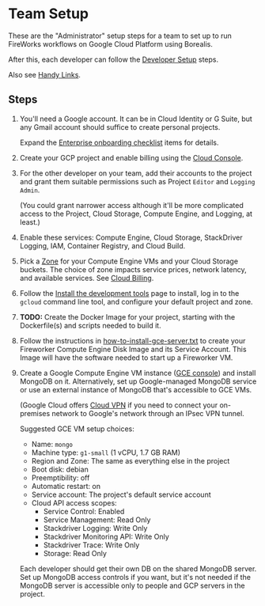 # Team Setup

These are the "Administrator" setup steps for a team to set up to run
FireWorks workflows on Google Cloud Platform using Borealis.

After this, each developer can follow the [Developer Setup](developer-setup.md) steps.

Also see [Handy Links](handy-links.md).


## Steps

1. You'll need a Google account. It can be in Cloud Identity or G Suite, but
any Gmail account should suffice to create personal projects.

   Expand the
   [Enterprise onboarding checklist](https://cloud.google.com/docs/enterprise/onboarding-checklist)
   items for details.

1. Create your GCP project and enable billing using the
[Cloud Console](https://console.cloud.google.com/home/dashboard).

1. For the other developer on your team, add their accounts to the project and
grant them suitable permissions such as Project `Editor` and `Logging Admin`.

   (You could grant narrower access although it'll be more complicated access to
the Project, Cloud Storage, Compute Engine, and Logging, at least.)

1. Enable these services: Compute Engine, Cloud Storage, StackDriver Logging, IAM,
Container Registry, and Cloud Build.

1. Pick a [Zone](https://cloud.google.com/compute/docs/regions-zones) for your
Compute Engine VMs and your Cloud Storage buckets.
The choice of zone impacts service prices, network latency, and available services.
See [Cloud Billing](https://cloud.google.com/billing/docs).

1. Follow the [Install the development tools](install-tools.md) page to install, log in
to the `gcloud` command line tool, and configure your default project and zone.

1. **TODO:** Create the Docker Image for your project, starting with the
Dockerfile(s) and scripts needed to build it.

1. Follow the instructions in
[how-to-install-gce-server.txt](../borealis/setup/how-to-install-gce-server.txt)
to create your Fireworker Compute Engine Disk Image and its Service Account.
This Image will have the software needed to start up a Fireworker VM.

1. Create a Google Compute Engine VM instance
([GCE console](https://console.cloud.google.com/compute/instances)) and install
MongoDB on it.
Alternatively, set up Google-managed MongoDB service or use an external
instance of MongoDB that's accessible to GCE VMs.

   (Google Cloud offers [Cloud VPN](https://cloud.google.com/vpn/docs) if you need to
connect your on-premises network to Google's network through an IPsec VPN tunnel.

   Suggested GCE VM setup choices:

   * Name: `mongo`
   * Machine type: `g1-small` (1 vCPU, 1.7 GB RAM)
   * Region and Zone: The same as everything else in the project
   * Boot disk: debian
   * Preemptibility: off
   * Automatic restart: on
   * Service account: The project's default service account
   * Cloud API access scopes:
     * Service Control: Enabled
     * Service Management: Read Only
     * Stackdriver Logging: Write Only
     * Stackdriver Monitoring API: Write Only
     * Stackdriver Trace: Write Only
     * Storage: Read Only

   Each developer should get their own DB on the shared MongoDB server. Set up
   MongoDB access controls if you want, but it's not needed if the MongoDB
   server is accessible only to people and GCP servers in the project.
